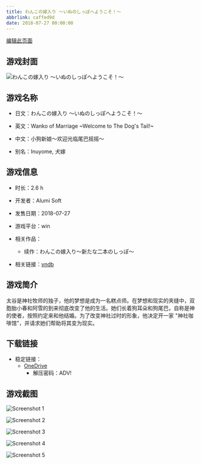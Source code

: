 ```yaml
---
title: わんこの嫁入り ～いぬのしっぽへようこそ！～
abbrlink: caffed9d
date: 2018-07-27 00:00:00
---
```

[编辑此页面](https://github.com/ACG-3/ADV3-source/blob/main/source/_posts/games/%E3%82%8F%E3%82%93%E3%81%93%E3%81%AE%E5%AB%81%E5%85%A5%E3%82%8A%20%EF%BD%9E%E3%81%84%E3%81%AC%E3%81%AE%E3%81%97%E3%81%A3%E3%81%BD%E3%81%B8%E3%82%88%E3%81%86%E3%81%93%E3%81%9D%EF%BC%81%EF%BD%9E.md)

## 游戏封面

![わんこの嫁入り ～いぬのしっぽへようこそ！～](https://pan.timero.xyz/onedrive/img_lib_001/%E3%82%8F%E3%82%93%E3%81%93%E3%81%AE%E5%AB%81%E5%85%A5%E3%82%8A%20%EF%BD%9E%E3%81%84%E3%81%AC%E3%81%AE%E3%81%97%E3%81%A3%E3%81%BD%E3%81%B8%E3%82%88%E3%81%86%E3%81%93%E3%81%9D%EF%BC%81%EF%BD%9E_cover.avif)


## 游戏名称

- 日文：わんこの嫁入り ～いぬのしっぽへようこそ！～
- 英文：Wanko of Marriage ~Welcome to The Dog's Tail!~
- 中文：小狗新娘～欢迎光临尾巴摇摇～

- 别名：Inuyome, 犬嫁


## 游戏信息

- 时长：2.6 h
- 开发者：Alumi Soft
- 发售日期：2018-07-27
- 游戏平台：win
- 相关作品：
   - 续作：わんこの嫁入り～新たな二本のしっぽ～

- 相关链接：[vndb](https://vndb.org/v22788)


## 游戏简介

太谷是神社牧师的独子，他的梦想是成为一名糕点师。在梦想和现实的夹缝中，双胞胎小春和阿雪的到来彻底改变了他的生活。她们长着狗耳朵和狗尾巴，自称是神的使者，按照约定来和他结婚。为了改变神社过时的形象，他决定开一家 "神社咖啡馆"，并请求她们帮助将其变为现实。




## 下载链接

- 稳定链接：
    - [OneDrive](https://pan.timero.xyz/onedrive/adv_lib_001/%E3%82%8F%E3%82%93%E3%81%93%E3%81%AE%E5%AB%81%E5%85%A5%E3%82%8A%20%EF%BD%9E%E3%81%84%E3%81%AC%E3%81%AE%E3%81%97%E3%81%A3%E3%81%BD%E3%81%B8%E3%82%88%E3%81%86%E3%81%93%E3%81%9D%EF%BC%81%EF%BD%9E)
        - 解压密码：ADV!



## 游戏截图


![Screenshot 1](https://pan.timero.xyz/onedrive/img_lib_001/%E3%82%8F%E3%82%93%E3%81%93%E3%81%AE%E5%AB%81%E5%85%A5%E3%82%8A%20%EF%BD%9E%E3%81%84%E3%81%AC%E3%81%AE%E3%81%97%E3%81%A3%E3%81%BD%E3%81%B8%E3%82%88%E3%81%86%E3%81%93%E3%81%9D%EF%BC%81%EF%BD%9E_Screenshot_1.avif)

![Screenshot 2](https://pan.timero.xyz/onedrive/img_lib_001/%E3%82%8F%E3%82%93%E3%81%93%E3%81%AE%E5%AB%81%E5%85%A5%E3%82%8A%20%EF%BD%9E%E3%81%84%E3%81%AC%E3%81%AE%E3%81%97%E3%81%A3%E3%81%BD%E3%81%B8%E3%82%88%E3%81%86%E3%81%93%E3%81%9D%EF%BC%81%EF%BD%9E_Screenshot_2.avif)

![Screenshot 3](https://pan.timero.xyz/onedrive/img_lib_001/%E3%82%8F%E3%82%93%E3%81%93%E3%81%AE%E5%AB%81%E5%85%A5%E3%82%8A%20%EF%BD%9E%E3%81%84%E3%81%AC%E3%81%AE%E3%81%97%E3%81%A3%E3%81%BD%E3%81%B8%E3%82%88%E3%81%86%E3%81%93%E3%81%9D%EF%BC%81%EF%BD%9E_Screenshot_3.avif)

![Screenshot 4](https://pan.timero.xyz/onedrive/img_lib_001/%E3%82%8F%E3%82%93%E3%81%93%E3%81%AE%E5%AB%81%E5%85%A5%E3%82%8A%20%EF%BD%9E%E3%81%84%E3%81%AC%E3%81%AE%E3%81%97%E3%81%A3%E3%81%BD%E3%81%B8%E3%82%88%E3%81%86%E3%81%93%E3%81%9D%EF%BC%81%EF%BD%9E_Screenshot_4.avif)

![Screenshot 5](https://pan.timero.xyz/onedrive/img_lib_001/%E3%82%8F%E3%82%93%E3%81%93%E3%81%AE%E5%AB%81%E5%85%A5%E3%82%8A%20%EF%BD%9E%E3%81%84%E3%81%AC%E3%81%AE%E3%81%97%E3%81%A3%E3%81%BD%E3%81%B8%E3%82%88%E3%81%86%E3%81%93%E3%81%9D%EF%BC%81%EF%BD%9E_Screenshot_5.avif)

